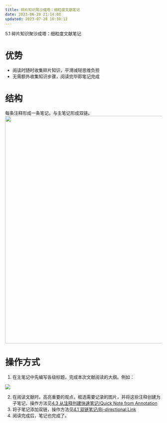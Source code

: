 ```yaml
---
title: 碎片知识聚沙成塔：细粒度文献笔记
date: 2023-06-28 21:14:03
updated: 2023-07-28 10:38:12
---
```

5.1 碎片知识聚沙成塔：细粒度文献笔记

# 优势

- 阅读时随时收集碎片知识，平滑减轻思维负担
- 无需额外收集知识步骤，阅读完毕即笔记完成

# 结构

每条注释形成一条笔记，与主笔记形成双链。<img src="https://cdn.nlark.com/yuque/0/2022/svg/32594373/1662111246904-e3617056-d7e7-4755-bd16-52701958c78b.svg" width="733" id="uf8d2062f" class="ne-image">

# 操作方式

1.  在主笔记中先编写各级标题，完成本次文献阅读的大纲。例如：

![](https://cdn.nlark.com/yuque/0/2022/jpeg/32594373/1662111361603-99e5e3cc-0ae2-477c-b977-4ca6a2541493.jpeg)

2.  在阅读文献时，高亮重要的观点，框选需要记录的图片，并将这些注释创建为子笔记，操作方法见[4.3 从注释创建快速笔记/Quick Note from Annotation](https://zotero.yuque.com/books/share/f3fe159f-956c-4f10-ade3-c87559cacb60/pavzsz)
3.  将子笔记添加双链，操作方法见[4.1 双链笔记/Bi-directional Link](https://zotero.yuque.com/books/share/f3fe159f-956c-4f10-ade3-c87559cacb60/yxpiew)
4.  阅读完成后，笔记也完成了。